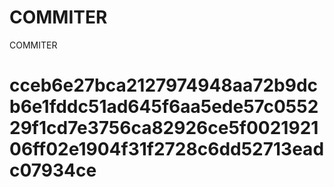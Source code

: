 # COMMITER
COMMITER






# cceb6e27bca2127974948aa72b9dcb6e1fddc51ad645f6aa5ede57c055229f1cd7e3756ca82926ce5f002192106ff02e1904f31f2728c6dd52713eadc07934ce
